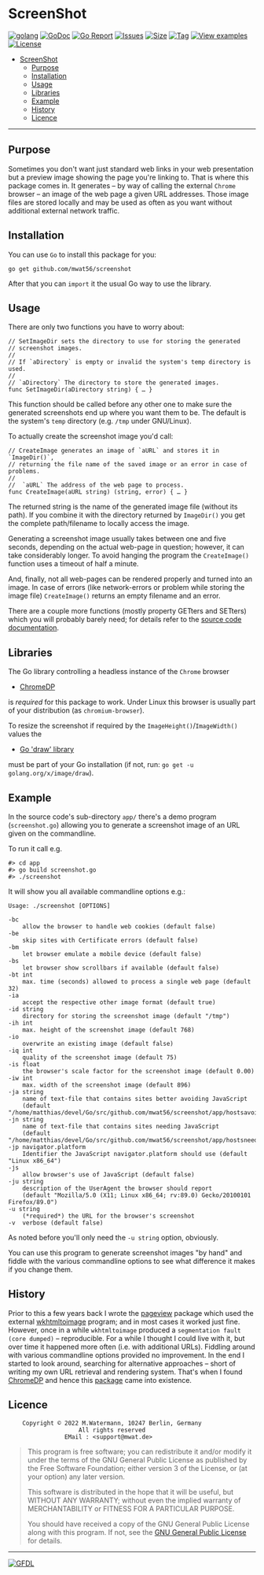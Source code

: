 # ScreenShot

[![golang](https://img.shields.io/badge/Language-Go-green.svg)](https://golang.org)
[![GoDoc](https://godoc.org/github.com/mwat56/screenshot?status.svg)](https://godoc.org/github.com/mwat56/screenshot)
[![Go Report](https://goreportcard.com/badge/github.com/mwat56/screenshot)](https://goreportcard.com/report/github.com/mwat56/screenshot)
[![Issues](https://img.shields.io/github/issues/mwat56/screenshot.svg)](https://github.com/mwat56/screenshot/issues?q=is%3Aopen+is%3Aissue)
[![Size](https://img.shields.io/github/repo-size/mwat56/screenshot.svg)](https://github.com/mwat56/screenshot/)
[![Tag](https://img.shields.io/github/tag/mwat56/screenshot.svg)](https://github.com/mwat56/screenshot/tags)
[![View examples](https://img.shields.io/badge/learn%20by-examples-0077b3.svg)](https://github.com/mwat56/screenshot/blob/main/app/screenshot.go)
[![License](https://img.shields.io/github/mwat56/screenshot.svg)](https://github.com/mwat56/screenshot/blob/main/LICENSE)

- [ScreenShot](#screenshot)
	- [Purpose](#purpose)
	- [Installation](#installation)
	- [Usage](#usage)
	- [Libraries](#libraries)
	- [Example](#example)
	- [History](#history)
	- [Licence](#licence)

----

## Purpose

Sometimes you don't want just standard web links in your web presentation but a preview image showing the page you're linking to. That is where this package comes in. It generates – by way of calling the external `Chrome` browser – an image of the web page a given URL addresses. Those image files are stored locally and may be used as often as you want without additional external network traffic.

## Installation

You can use `Go` to install this package for you:

	go get github.com/mwat56/screenshot

After that you can `import` it the usual Go way to use the library.

## Usage

There are only two functions you have to worry about:

	// SetImageDir sets the directory to use for storing the generated
	// screenshot images.
	//
	// If `aDirectory` is empty or invalid the system's temp directory is used.
	//
	// `aDirectory` The directory to store the generated images.
	func SetImageDir(aDirectory string) { … }

This function should be called before any other one to make sure the generated screenshots end up where you want them to be. The default is the system's `temp` directory (e.g. `/tmp` under GNU/Linux).

To actually create the screenshot image you'd call:

	// CreateImage generates an image of `aURL` and stores it in `ImageDir()`,
	// returning the file name of the saved image or an error in case of problems.
	//
	//	`aURL` The address of the web page to process.
	func CreateImage(aURL string) (string, error) { … }

The returned string is the name of the generated image file (without its path). If you combine it with the directory returned by `ImageDir()` you get the complete path/filename to locally access the image.

Generating a screenshot image usually takes between one and five seconds, depending on the actual web-page in question; however, it can take considerably longer. To avoid hanging the program the `CreateImage()` function uses a timeout of half a minute.

And, finally, not all web-pages can be rendered properly and turned into an image. In case of errors (like network-errors or problem while storing the image file) `CreateImage()` returns an empty filename and an error.

There are a couple more functions (mostly property GETters and SETters) which you will probably barely need; for details refer to the [source code documentation](https://godoc.org/github.com/mwat56/screenshot).

## Libraries

The Go library controlling a headless instance of the `Chrome` browser

* [ChromeDP](https://github.com/chromedp/chromedp)

is  _required_  for this package to work.
Under Linux this browser is usually part of your distribution (as `chromium-browser`).

To resize the screenshot if required by the `ImageHeight()`/`ImageWidth()` values the

* [Go 'draw' library](https://golang.org/x/image/draw/)

must be part of your Go installation (if not, run: `go get -u golang.org/x/image/draw`).

## Example

In the source code's sub-directory `app/` there's a demo program (`screenshot.go`) allowing you to generate a screenshot image of an URL given on the commandline.

To run it call e.g.

	#> cd app
	#> go build screenshot.go
	#> ./screenshot

It will show you all available commandline options e.g.:

	Usage: ./screenshot [OPTIONS]

	-bc
		allow the browser to handle web cookies (default false)
	-be
		skip sites with Certificate errors (default false)
	-bm
		let browser emulate a mobile device (default false)
	-bs
		let browser show scrollbars if available (default false)
	-bt int
		max. time (seconds) allowed to process a single web page (default 32)
	-ia
		accept the respective other image format (default true)
	-id string
		directory for storing the screenshot image (default "/tmp")
	-ih int
		max. height of the screenshot image (default 768)
	-io
		overwrite an existing image (default false)
	-iq int
		quality of the screenshot image (default 75)
	-is float
		the browser's scale factor for the screenshot image (default 0.00)
	-iw int
		max. width of the screenshot image (default 896)
	-ja string
		name of text-file that contains sites better avoiding JavaScript
		(default "/home/matthias/devel/Go/src/github.com/mwat56/screenshot/app/hostsavoidjs.list")
	-jn string
		name of text-file that contains sites needing JavaScript
		(default "/home/matthias/devel/Go/src/github.com/mwat56/screenshot/app/hostsneedjs.list")
	-jp navigator.platform
		Identifier the JavaScript navigator.platform should use (default "Linux x86_64")
	-js
		allow browser's use of JavaScript (default false)
	-ju string
		description of the UserAgent the browser should report
		(default "Mozilla/5.0 (X11; Linux x86_64; rv:89.0) Gecko/20100101 Firefox/89.0")
	-u string
		(*required*) the URL for the browser's screenshot
	-v	verbose (default false)

As noted before you'll only need the `-u string` option, obviously.

You can use this program to generate screenshot images "by hand" and fiddle with the various commandline options to see what difference it makes if you change them.

## History

Prior to this a few years back I wrote the [pageview](https://github.com/mwat56/pageview/) package which used the external [wkhtmltoimage](https://wkhtmltopdf.org/downloads.html) program; and in most cases it worked just fine. However, once in a while `wkhtmltoimage` produced a `segmentation fault (core dumped)` – reproducible. For a while I thought I could live with it, but over time it happened more often (i.e. with additional URLs). Fiddling around with various commandline options provided no improvement.
In the end I started to look around, searching for alternative approaches – short of writing my own URL retrieval and rendering system. That's when I found [ChromeDP](https://github.com/chromedp/chromedp) and hence this [package](https://godoc.org/github.com/mwat56/screenshot) came into existence.

## Licence

        Copyright © 2022 M.Watermann, 10247 Berlin, Germany
                        All rights reserved
                    EMail : <support@mwat.de>

> This program is free software; you can redistribute it and/or modify it under the terms of the GNU General Public License as published by the Free Software Foundation; either version 3 of the License, or (at your option) any later version.
>
> This software is distributed in the hope that it will be useful, but WITHOUT ANY WARRANTY; without even the implied warranty of MERCHANTABILITY or FITNESS FOR A PARTICULAR PURPOSE.
>
> You should have received a copy of the GNU General Public License along with this program. If not, see the [GNU General Public License](http://www.gnu.org/licenses/gpl.html) for details.

----
[![GFDL](https://www.gnu.org/graphics/gfdl-logo-tiny.png)](http://www.gnu.org/copyleft/fdl.html)
